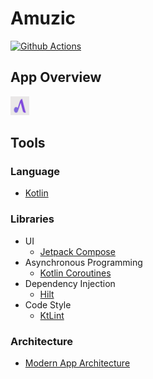 # Amuzic
[![Github Actions](https://github.com/ShubertMunthali/Amuzic/actions/workflows/build.yml/badge.svg)](https://github.com/ShubertMunthali/Amuzic/actions/workflows/build.yml)

## App Overview
<img src="https://github.com/ShubertMunthali/Amuzic/blob/main/app/src/main/ic_amuzic-playstore.png" width="30" height="30"/>

## Tools
### Language
* [Kotlin](https://kotlinlang.org)
### Libraries
* UI 
  * [Jetpack Compose](https://developer.android.com/jetpack/compose)
* Asynchronous Programming
  * [Kotlin Coroutines](https://kotlinlang.org/docs/coroutines-guide.html)
* Dependency Injection
  * [Hilt](https://dagger.dev/hilt/)
* Code Style
  * [KtLint](https://pinterest.github.io/ktlint)
### Architecture
* [Modern App Architecture](https://developer.android.com/topic/architecture)
